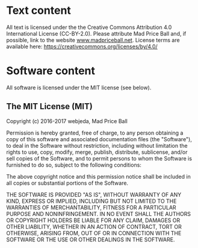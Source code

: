 # Text content

All text is licensed under the the Creative Commons Attribution 4.0 International License (CC-BY-2.0). Please attribute Mad Price Ball and, if possible, link to the website www.madpriceball.net. License terms are available here: https://creativecommons.org/licenses/by/4.0/

# Software content

All software is licensed under the MIT license (see below).

## The MIT License (MIT)
Copyright (c) 2016-2017 webjeda, Mad Price Ball

Permission is hereby granted, free of charge, to any person obtaining a copy of this software and associated documentation files (the "Software"), to deal in the Software without restriction, including without limitation the rights to use, copy, modify, merge, publish, distribute, sublicense, and/or sell copies of the Software, and to permit persons to whom the Software is furnished to do so, subject to the following conditions:

The above copyright notice and this permission notice shall be included in all copies or substantial portions of the Software.

THE SOFTWARE IS PROVIDED "AS IS", WITHOUT WARRANTY OF ANY KIND, EXPRESS OR IMPLIED, INCLUDING BUT NOT LIMITED TO THE WARRANTIES OF MERCHANTABILITY, FITNESS FOR A PARTICULAR PURPOSE AND NONINFRINGEMENT. IN NO EVENT SHALL THE AUTHORS OR COPYRIGHT HOLDERS BE LIABLE FOR ANY CLAIM, DAMAGES OR OTHER LIABILITY, WHETHER IN AN ACTION OF CONTRACT, TORT OR OTHERWISE, ARISING FROM, OUT OF OR IN CONNECTION WITH THE SOFTWARE OR THE USE OR OTHER DEALINGS IN THE SOFTWARE.

